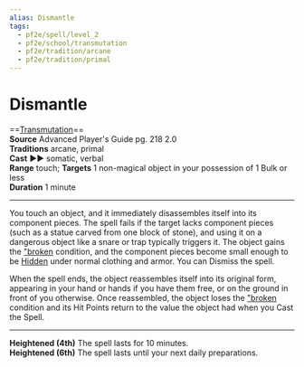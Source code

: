 ```yaml
---
alias: Dismantle
tags:
  - pf2e/spell/level_2
  - pf2e/school/transmutation
  - pf2e/tradition/arcane
  - pf2e/tradition/primal
---
```


# Dismantle

==[Transmutation](Transmutation.md)==  
__Source__ Advanced Player's Guide pg. 218 2.0  
**Traditions** arcane, primal  
**Cast** ►► somatic, verbal  
**Range** touch; **Targets** 1 non-magical object in your possession of 1 Bulk or less  
**Duration** 1 minute

---

You touch an object, and it immediately disassembles itself into its component pieces. The spell fails if the target lacks component pieces (such as a statue carved from one block of stone), and using it on a dangerous object like a snare or trap typically triggers it. The object gains the ["broken]("broken) condition, and the component pieces become small enough to be [Hidden](Hidden.md) under normal clothing and armor. You can Dismiss the spell.

When the spell ends, the object reassembles itself into its original form, appearing in your hand or hands if you have them free, or on the ground in front of you otherwise. Once reassembled, the object loses the ["broken]("broken) condition and its Hit Points return to the value the object had when you Cast the Spell.

<hr>

**Heightened (4th)** The spell lasts for 10 minutes.  
**Heightened (6th)** The spell lasts until your next daily preparations.
